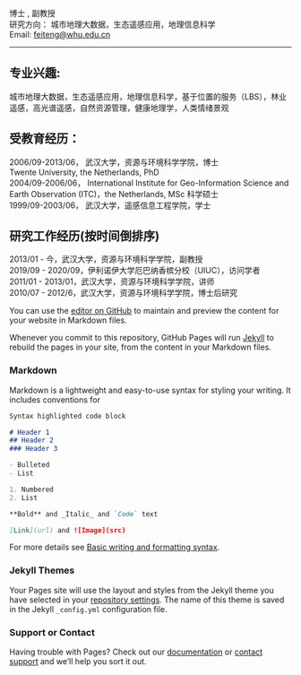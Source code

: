 博士 , 副教授  
研究方向： 城市地理大数据，生态遥感应用，地理信息科学  
Email: feiteng@whu.edu.cn  

---

## 专业兴趣: 
城市地理大数据，生态遥感应用，地理信息科学，基于位置的服务（LBS），林业遥感，高光谱遥感，自然资源管理，健康地理学，人类情绪景观

## 受教育经历：

2006/09-2013/06， 武汉大学，资源与环境科学学院，博士  
                  Twente University, the Netherlands, PhD   
2004/09-2006/06， International Institute for Geo-Information Science and Earth Observation (ITC)，the Netherlands, MSc 科学硕士  
1999/09-2003/06， 武汉大学，遥感信息工程学院，学士  

## 研究工作经历(按时间倒排序)

2013/01 - 今，武汉大学，资源与环境科学学院，副教授  
2019/09 - 2020/09，伊利诺伊大学厄巴纳香槟分校（UIUC），访问学者  
2011/01 - 2013/01，武汉大学，资源与环境科学学院，讲师  
2010/07 - 2012/6，武汉大学，资源与环境科学学院，博士后研究  

You can use the [editor on GitHub](https://github.com/only4john/only4john.github.io/edit/main/index.md) to maintain and preview the content for your website in Markdown files.

Whenever you commit to this repository, GitHub Pages will run [Jekyll](https://jekyllrb.com/) to rebuild the pages in your site, from the content in your Markdown files.

### Markdown

Markdown is a lightweight and easy-to-use syntax for styling your writing. It includes conventions for

```markdown
Syntax highlighted code block

# Header 1
## Header 2
### Header 3

- Bulleted
- List

1. Numbered
2. List

**Bold** and _Italic_ and `Code` text

[Link](url) and ![Image](src)
```

For more details see [Basic writing and formatting syntax](https://docs.github.com/en/github/writing-on-github/getting-started-with-writing-and-formatting-on-github/basic-writing-and-formatting-syntax).

### Jekyll Themes

Your Pages site will use the layout and styles from the Jekyll theme you have selected in your [repository settings](https://github.com/only4john/only4john.github.io/settings/pages). The name of this theme is saved in the Jekyll `_config.yml` configuration file.

### Support or Contact

Having trouble with Pages? Check out our [documentation](https://docs.github.com/categories/github-pages-basics/) or [contact support](https://support.github.com/contact) and we’ll help you sort it out.
